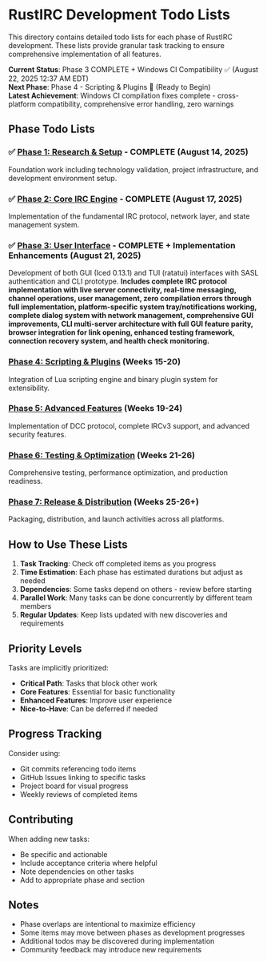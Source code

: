# RustIRC Development Todo Lists

This directory contains detailed todo lists for each phase of RustIRC development. These lists provide granular task tracking to ensure comprehensive implementation of all features.

**Current Status**: Phase 3 COMPLETE + Windows CI Compatibility ✅ (August 22, 2025 12:37 AM EDT)  
**Next Phase**: Phase 4 - Scripting & Plugins 🚧 (Ready to Begin)  
**Latest Achievement**: Windows CI compilation fixes complete - cross-platform compatibility, comprehensive error handling, zero warnings

## Phase Todo Lists

### ✅ [Phase 1: Research & Setup](./phase1-todos.md) - **COMPLETE** (August 14, 2025)
Foundation work including technology validation, project infrastructure, and development environment setup.

### ✅ [Phase 2: Core IRC Engine](./phase2-todos.md) - **COMPLETE** (August 17, 2025)
Implementation of the fundamental IRC protocol, network layer, and state management system.

### ✅ [Phase 3: User Interface](./phase3-todos.md) - **COMPLETE + Implementation Enhancements** (August 21, 2025)
Development of both GUI (Iced 0.13.1) and TUI (ratatui) interfaces with SASL authentication and CLI prototype. **Includes complete IRC protocol implementation with live server connectivity, real-time messaging, channel operations, user management, zero compilation errors through full implementation, platform-specific system tray/notifications working, complete dialog system with network management, comprehensive GUI improvements, CLI multi-server architecture with full GUI feature parity, browser integration for link opening, enhanced testing framework, connection recovery system, and health check monitoring.**

### [Phase 4: Scripting & Plugins](./phase4-todos.md) (Weeks 15-20)
Integration of Lua scripting engine and binary plugin system for extensibility.

### [Phase 5: Advanced Features](./phase5-todos.md) (Weeks 19-24)
Implementation of DCC protocol, complete IRCv3 support, and advanced security features.

### [Phase 6: Testing & Optimization](./phase6-todos.md) (Weeks 21-26)
Comprehensive testing, performance optimization, and production readiness.

### [Phase 7: Release & Distribution](./phase7-todos.md) (Weeks 25-26+)
Packaging, distribution, and launch activities across all platforms.

## How to Use These Lists

1. **Task Tracking**: Check off completed items as you progress
2. **Time Estimation**: Each phase has estimated durations but adjust as needed
3. **Dependencies**: Some tasks depend on others - review before starting
4. **Parallel Work**: Many tasks can be done concurrently by different team members
5. **Regular Updates**: Keep lists updated with new discoveries and requirements

## Priority Levels

Tasks are implicitly prioritized:
- **Critical Path**: Tasks that block other work
- **Core Features**: Essential for basic functionality  
- **Enhanced Features**: Improve user experience
- **Nice-to-Have**: Can be deferred if needed

## Progress Tracking

Consider using:
- Git commits referencing todo items
- GitHub Issues linking to specific tasks
- Project board for visual progress
- Weekly reviews of completed items

## Contributing

When adding new tasks:
- Be specific and actionable
- Include acceptance criteria where helpful
- Note dependencies on other tasks
- Add to appropriate phase and section

## Notes

- Phase overlaps are intentional to maximize efficiency
- Some items may move between phases as development progresses
- Additional todos may be discovered during implementation
- Community feedback may introduce new requirements